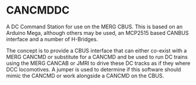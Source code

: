 # CANCMDDC
A DC Command Station for use on the MERG CBUS. This is based on an Arduino Mega, although others may be used,
an MCP2515 based CANBUS interface and a number of H-Bridges.

The concept is to provide a CBUS interface that can either co-exist with a MERG CANCMD or substitute for a
CANCMD and be used to run DC trains using the MERG CANCAB or JMRI to drive these DC tracks as if they where
DCC locomotives. A jumper is used to determine if this software should mimic the CANCMD or work alongside a
CANCMD on the CBUS.
